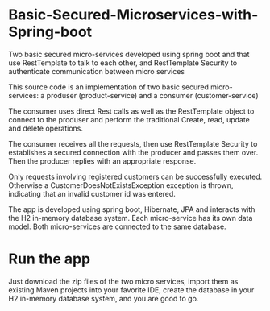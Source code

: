 # Basic-Secured-Microservices-with-Spring-boot
Two basic secured micro-services developed using spring boot and that use RestTemplate to talk to each other, and RestTemplate Security to authenticate communication between micro services

This source code is an implementation of two basic secured micro-services: a produser (product-service) and a consumer (customer-service)

The consumer uses direct Rest calls as well as the RestTemplate object to connect to the produser and perform the traditional Create, read,
update and delete operations.

The consumer receives all the requests, then use RestTemplate Security to establishes a secured connection with the producer and passes them over. Then the producer replies with an 
appropriate response.

Only requests involving registered customers can be successfully executed. Otherwise a CustomerDoesNotExistsException exception is thrown, indicating that 
an invalid customer id was entered.

The app is developed using spring boot, Hibernate, JPA and interacts with the H2 in-memory database system. Each micro-service has its 
own data model. Both micro-services are connected to the same database.

# Run the app

Just download the zip files of the two micro services, import them as existing Maven projects into your favorite IDE, create the database in your H2 in-memory database system, and you are good to go.
